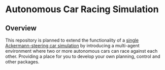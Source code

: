 # Autonomous Car Racing Simulation

## Overview

This repository is planned to extend the functionality of a [single Ackermann-steering car simulation](https://github.com/BalazsPh21/ackermann_simulation) by introducing a multi-agent environment where two or more autonomous cars can race against each other. Providing a place for you to develop your own planning, control and other packages.

